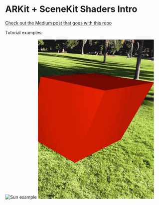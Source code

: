 # ARKit + SceneKit Shaders Intro

[Check out the Medium post that goes with this repo](https://medium.com/@maxxfrazer/arkit-scenekit-shaders-intro-99df65137006)


Tutorial examples:

![Sun example](media/sun-example.gif)
![Cube example](media/cube-example.gif)
